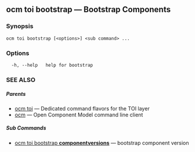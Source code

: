 ## ocm toi bootstrap &mdash; Bootstrap Components

### Synopsis

```
ocm toi bootstrap [<options>] <sub command> ...
```

### Options

```
  -h, --help   help for bootstrap
```

### SEE ALSO

##### Parents

* [ocm toi](ocm_toi.md)	 &mdash; Dedicated command flavors for the TOI layer
* [ocm](ocm.md)	 &mdash; Open Component Model command line client


##### Sub Commands

* [ocm toi bootstrap <b>componentversions</b>](ocm_toi_bootstrap_componentversions.md)	 &mdash; bootstrap component version

